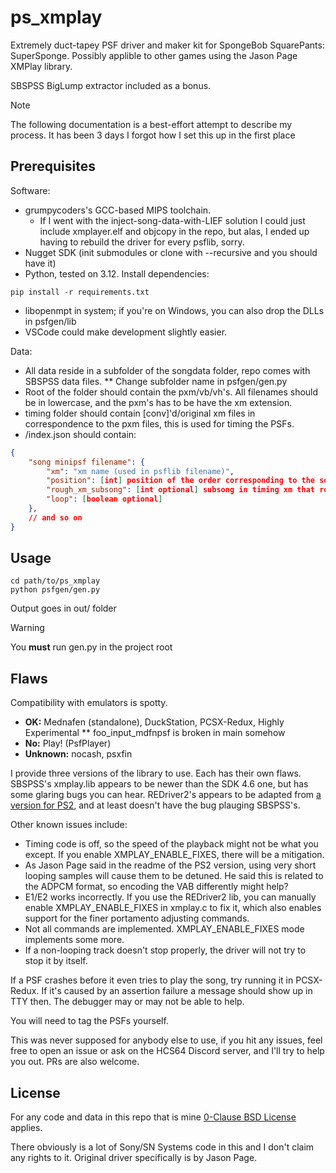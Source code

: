 # ps_xmplay

Extremely duct-tapey PSF driver and maker kit for SpongeBob SquarePants: SuperSponge.
Possibly applible to other games using the Jason Page XMPlay library.

SBSPSS BigLump extractor included as a bonus.

> [!NOTE]
> The following documentation is a best-effort attempt to describe my process.
> It has been 3 days I forgot how I set this up in the first place

## Prerequisites

Software:
* grumpycoders's GCC-based MIPS toolchain.
  - If I went with the inject-song-data-with-LIEF solution I could just include xmplayer.elf and objcopy in the repo,
    but alas, I ended up having to rebuild the driver for every psflib, sorry.
* Nugget SDK (init submodules or clone with --recursive and you should have it)
* Python, tested on 3.12. Install dependencies:
```shell
pip install -r requirements.txt
```
* libopenmpt in system; if you're on Windows, you can also drop the DLLs in psfgen/lib
* VSCode could make development slightly easier.

Data:
* All data reside in a subfolder of the songdata folder, repo comes with SBSPSS data files.
** Change subfolder name in psfgen/gen.py
* Root of the folder should contain the pxm/vb/vh's. All filenames should be in lowercase, and the pxm's has to be have the xm extension.
* timing folder should contain \[conv\]'d/original xm files in correspondence to the pxm files, this is used for timing the PSFs.
* /index.json should contain:
```json
{
    "song minipsf filename": {
        "xm": "xm name (used in psflib filename)",
        "position": [int] position of the order corresponding to the song,
        "rough_xm_subsong": [int optional] subsong in timing xm that roughly corresponds to this song,
        "loop": [boolean optional]
    },
    // and so on
}
```

## Usage

```shell
cd path/to/ps_xmplay
python psfgen/gen.py
```

Output goes in out/ folder

> [!WARNING]
> You **must** run gen.py in the project root

## Flaws

Compatibility with emulators is spotty.
* **OK:** Mednafen (standalone), DuckStation, PCSX-Redux, Highly Experimental
** foo_input_mdfnpsf is broken in main somehow
* **No:** Play! (PsfPlayer)
* **Unknown:** nocash, psxfin

I provide three versions of the library to use. Each has their own flaws.
SBSPSS's xmplay.lib appears to be newer than the SDK 4.6 one,
but has some glaring bugs you can hear. REDriver2's appears to be adapted from
[a version for PS2][1], and at least doesn't have the bug plauging SBSPSS's.

[1]: https://www.psxdev.net/forum/viewtopic.php?f=64&t=358&p=11754#p11754

Other known issues include:
- Timing code is off, so the speed of the playback might not be what you except.
  If you enable XMPLAY_ENABLE_FIXES, there will be a mitigation.
- As Jason Page said in the readme of the PS2 version, using very short looping
  samples will cause them to be detuned. He said this is related to the ADPCM format,
  so encoding the VAB differently might help?
- E1/E2 works incorrectly. If you use the REDriver2 lib, you can manually enable
  XMPLAY_ENABLE_FIXES in xmplay.c to fix it, which also enables support for the
  finer portamento adjusting commands.
- Not all commands are implemented. XMPLAY_ENABLE_FIXES mode implements some more.
- If a non-looping track doesn't stop properly, the driver will not try to stop it
  by itself.

If a PSF crashes before it even tries to play the song, try running it in PCSX-Redux.
If it's caused by an assertion failure a message should show up in TTY then.
The debugger may or may not be able to help.

You will need to tag the PSFs yourself.

This was never supposed for anybody else to use, if you hit any issues, feel free to
open an issue or ask on the HCS64 Discord server, and I'll try to help you out.
PRs are also welcome.

## License

For any code and data in this repo that is mine [0-Clause BSD License](LICENSE) applies.

There obviously is a lot of Sony/SN Systems code in this and I don't claim any rights to it.
Original driver specifically is by Jason Page.